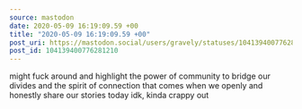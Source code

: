 ```yaml
---
source: mastodon
date: 2020-05-09 16:19:09.59 +00
title: "2020-05-09 16:19:09.59 +00"
post_uri: https://mastodon.social/users/gravely/statuses/104139400776281210
post_id: 104139400776281210
---
```

might fuck around and highlight the power of community to bridge our divides and the spirit of connection that comes when we openly and honestly share our stories today idk, kinda crappy out


